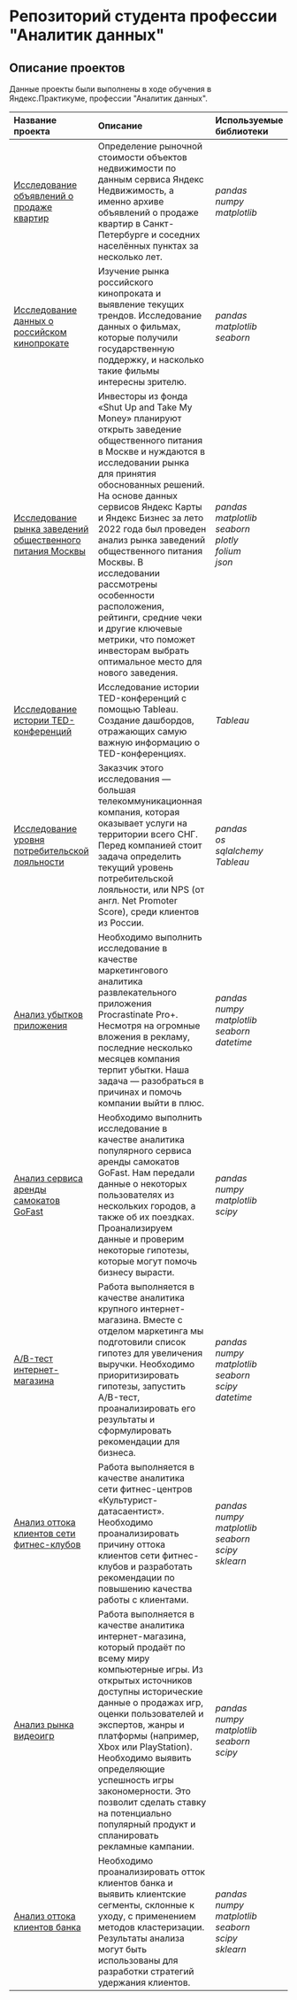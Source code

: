# Репозиторий студента профессии "Аналитик данных"

## Описание проектов 
Данные проекты были выполнены в ходе обучения в Яндекс.Практикуме, профессии "Аналитик данных".

| Название проекта | Описание | Используемые библиотеки | 
| :---------------------- | :---------------------- | :---------------------- |
| [Исследование объявлений о продаже квартир](Research_of_apartment_sale_ads) | Определение рыночной стоимости объектов недвижимости по данным сервиса Яндекс Недвижимость, а именно архиве объявлений о продаже квартир в Санкт-Петербурге и соседних населённых пунктах за несколько лет. | *pandas*<br>*numpy*<br>*matplotlib* |
| [Исследование данных о российском кинопрокате](Research_of_the_Russian_film_distribution)| Изучение рынка российского кинопроката и выявление текущих трендов. Исследование данных о фильмах, которые получили государственную поддержку, и насколько такие фильмы интересны зрителю. | *pandas*<br>*matplotlib*<br>*seaborn* |
| [Исследование рынка заведений общественного питания Москвы](Research_of_the_Moscow_Catering_Market)| Инвесторы из фонда «Shut Up and Take My Money» планируют открыть заведение общественного питания в Москве и нуждаются в исследовании рынка для принятия обоснованных решений. На основе данных сервисов Яндекс Карты и Яндекс Бизнес за лето 2022 года был проведен анализ рынка заведений общественного питания Москвы. В исследовании рассмотрены особенности расположения, рейтинги, средние чеки и другие ключевые метрики, что поможет инвесторам выбрать оптимальное место для нового заведения.| *pandas*<br>*matplotlib*<br>*seaborn*<br>*plotly*<br>*folium*<br>*json* |
| [Исследование истории TED-конференций](Researching_the_history_of_TED_conferences) | Исследование истории TED-конференций с помощью Tableau. Создание дашбордов, отражающих самую важную информацию о TED-конференциях. | *Tableau* |
| [Исследование уровня потребительской лояльности](Research_on_the_level_of_consumer_loyalty) | Заказчик этого исследования — большая телекоммуникационная компания, которая оказывает услуги на территории всего СНГ. Перед компанией стоит задача определить текущий уровень потребительской лояльности, или NPS (от англ. Net Promoter Score), среди клиентов из России. | *pandas* <br> *os* <br> *sqlalchemy* <br> *Tableau* |
| [Анализ убытков приложения](Application_loss_analysis) | Необходимо выполнить исследование в качестве маркетингового аналитика развлекательного приложения Procrastinate Pro+. Несмотря на огромные вложения в рекламу, последние несколько месяцев компания терпит убытки. Наша задача — разобраться в причинах и помочь компании выйти в плюс. | *pandas* <br> *numpy* <br> *matplotlib* <br> *seaborn* <br> *datetime* |
| [Анализ сервиса аренды самокатов GoFast](Scooter_rental_service_analysis) | Необходимо выполнить исследование в качестве аналитика популярного сервиса аренды самокатов GoFast. Нам передали данные о некоторых пользователях из нескольких городов, а также об их поездках. Проанализируем данные и проверим некоторые гипотезы, которые могут помочь бизнесу вырасти. | *pandas* <br> *numpy* <br> *matplotlib* <br> *scipy* |
| [A/B-тест интернет-магазина](Business_Decision_Making) | Работа выполняется в качестве аналитика крупного интернет-магазина. Вместе с отделом маркетинга мы подготовили список гипотез для увеличения выручки. Необходимо приоритизировать гипотезы, запустить A/B-тест, проанализировать его результаты и сформулировать рекомендации для бизнеса. | *pandas* <br> *numpy* <br> *matplotlib* <br> *seaborn* <br> *scipy* <br> *datetime* |
| [Анализ оттока клиентов сети фитнес-клубов](Gym_churn) | Работа выполняется в качестве аналитика сети фитнес-центров «Культурист-датасаентист». Необходимо проанализировать причину оттока клиентов сети фитнес-клубов и разработать рекомендации по повышению качества работы с клиентами. | *pandas* <br> *numpy* <br> *matplotlib* <br> *seaborn* <br> *scipy* <br> *sklearn* |
| [Анализ рынка видеоигр](Video_game_market_analysis) | Работа выполняется в качестве аналитика интернет-магазина, который продаёт по всему миру компьютерные игры. Из открытых источников доступны исторические данные о продажах игр, оценки пользователей и экспертов, жанры и платформы (например, Xbox или PlayStation). Необходимо выявить определяющие успешность игры закономерности. Это позволит сделать ставку на потенциально популярный продукт и спланировать рекламные кампании. | *pandas* <br> *numpy* <br> *matplotlib* <br> *seaborn* <br> *scipy* |
| [Анализ оттока клиентов банка](Bank_churn) | Необходимо проанализировать отток клиентов банка и выявить клиентские сегменты, склонные к уходу, с применением методов кластеризации. Результаты анализа могут быть использованы для разработки стратегий удержания клиентов. | *pandas* <br> *numpy* <br> *matplotlib* <br> *seaborn* <br> *scipy* <br> *sklearn* |
